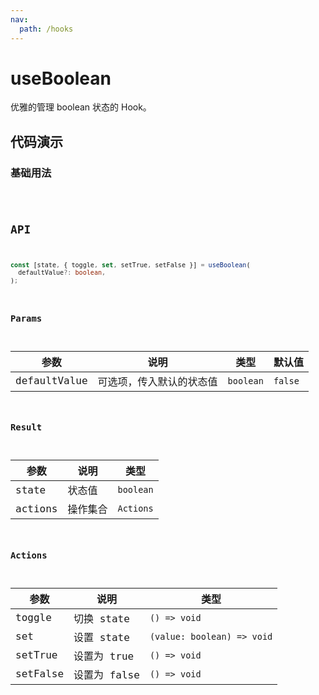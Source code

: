 ```yaml
---
nav:
  path: /hooks
---
```


# useBoolean

优雅的管理 boolean 状态的 Hook。

## 代码演示

### 基础用法

<code hideActions='["CSB"]' src="./demo/demoDefaultValue.tsx" />

## API

```typescript
const [state, { toggle, set, setTrue, setFalse }] = useBoolean(
  defaultValue?: boolean,
);
```

### Params

| 参数         | 说明                     | 类型      | 默认值  |
| ------------ | ------------------------ | --------- | ------- |
| defaultValue | 可选项，传入默认的状态值 | `boolean` | `false` |

### Result

| 参数    | 说明     | 类型      |
| ------- | -------- | --------- |
| state   | 状态值   | `boolean` |
| actions | 操作集合 | `Actions` |

### Actions

| 参数     | 说明         | 类型                       |
| -------- | ------------ | -------------------------- |
| toggle   | 切换 state   | `() => void`               |
| set      | 设置 state   | `(value: boolean) => void` |
| setTrue  | 设置为 true  | `() => void`               |
| setFalse | 设置为 false | `() => void`               |
